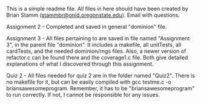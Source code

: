 This is a simple readme file.  All files in here should have been created by
Brian Stamm (stammbr@onid.oregonstate.edu).  Email with questions.

Assignment 2 - Completed and saved in general "dominion" file.

Assignment 3 - All files pertaining to are saved in file named "Assignment 3", in the
parent file "dominion".  It includes a makefile, all unitTests, all cardTests, and
the needed dominion/rngs files.  Also, a newer version of refactor.c can be found
there and the coverage1.c file.  Both give detailed explanations of what I discovered
through this assignment.

Quiz 2 - All files needed for quiz 2 are in the folder named "Quiz2".  There is no makefile for 
it, but can be easily compiled with gcc testme.c -o briansawesomeprogram.  Remember, it has to
be "briansawesomeprogram" to run correctly.  If not, I cannot be responsible for any issues.
